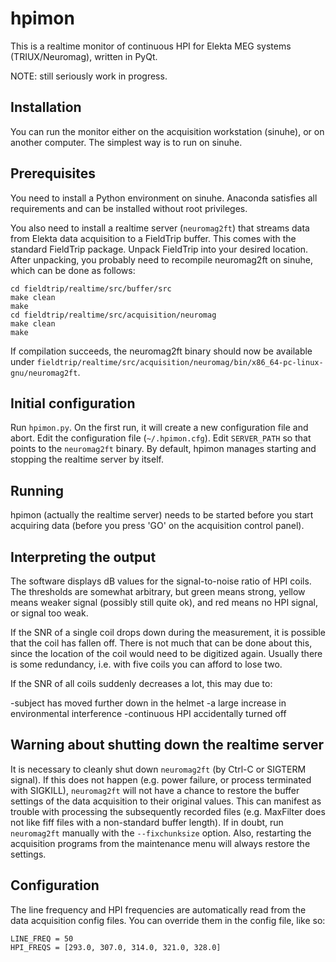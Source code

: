# hpimon

This is a realtime monitor of continuous HPI for Elekta MEG systems (TRIUX/Neuromag), written in PyQt. 

NOTE: still seriously work in progress.

## Installation

You can run the monitor either on the acquisition workstation (sinuhe), or on another computer. The simplest way is to run on sinuhe.

## Prerequisites

You need to install a Python environment on sinuhe. Anaconda satisfies all requirements and can be installed without root privileges.

You also need to install a realtime server (`neuromag2ft`) that streams data from Elekta data acquisition to a FieldTrip buffer. This comes with the standard FieldTrip package. Unpack FieldTrip into your desired location. After unpacking, you probably need to recompile neuromag2ft on sinuhe, which can be done as follows:

```
cd fieldtrip/realtime/src/buffer/src
make clean
make
cd fieldtrip/realtime/src/acquisition/neuromag
make clean
make
```

If compilation succeeds, the neuromag2ft binary should now be available under `fieldtrip/realtime/src/acquisition/neuromag/bin/x86_64-pc-linux-gnu/neuromag2ft`.

## Initial configuration

Run `hpimon.py`. On the first run, it will create a new configuration file and abort. Edit the configuration file (`~/.hpimon.cfg`). Edit `SERVER_PATH` so that points to the `neuromag2ft` binary.  By default, hpimon manages starting and stopping the realtime server by itself.

## Running

hpimon (actually the realtime server) needs to be started before you start acquiring data (before you press 'GO' on the acquisition control panel).

## Interpreting the output

The software displays dB values for the signal-to-noise ratio of HPI coils. The thresholds are somewhat arbitrary, but green means strong, yellow means weaker signal (possibly still quite ok), and red means no HPI signal, or signal too weak.

If the SNR of a single coil drops down during the measurement, it is possible that the coil has fallen off. There is not much that can be done about this, since the location of the coil would need to be digitized again. Usually there is some redundancy, i.e. with five coils you can afford to lose two.

If the SNR of all coils suddenly decreases a lot, this may due to:

-subject has moved further down in the helmet
-a large increase in environmental interference
-continuous HPI accidentally turned off


## Warning about shutting down the realtime server

It is necessary to cleanly shut down `neuromag2ft` (by Ctrl-C or SIGTERM signal). If this does not happen (e.g. power failure, or process terminated with SIGKILL), `neuromag2ft` will not have a chance to restore the buffer settings of the data acquisition to their original values. This can manifest as trouble with processing the subsequently recorded files (e.g. MaxFilter does not like fiff files with a non-standard buffer length). If in doubt, run `neuromag2ft` manually with the `--fixchunksize` option. Also, restarting the acquisition programs from the maintenance menu will always restore the settings.

## Configuration

The line frequency and HPI frequencies are automatically read from the data acquisition config files. You can override them in the config file, like so:

```
LINE_FREQ = 50
HPI_FREQS = [293.0, 307.0, 314.0, 321.0, 328.0]
```













